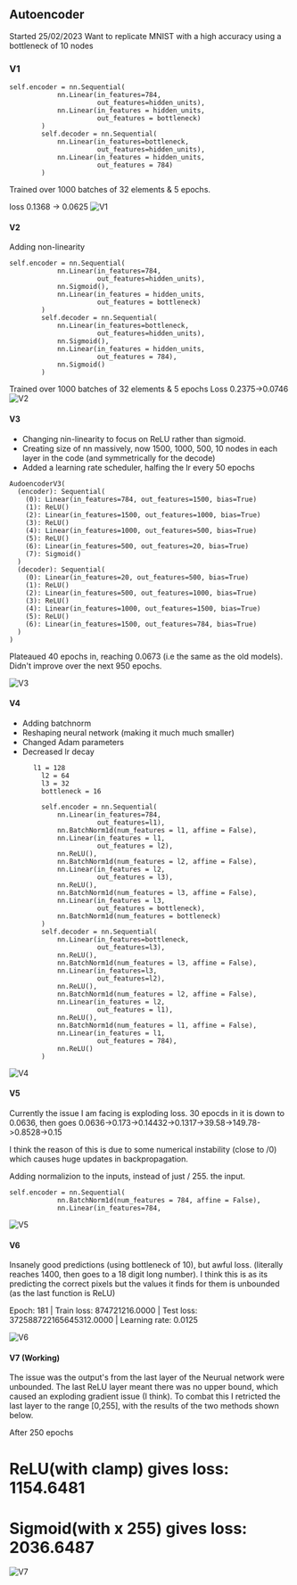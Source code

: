 
## Autoencoder
Started 25/02/2023
Want to replicate MNIST with a high accuracy using a bottleneck of 10 nodes

### V1
```
self.encoder = nn.Sequential(
            nn.Linear(in_features=784,
                      out_features=hidden_units),
            nn.Linear(in_features = hidden_units,
                      out_features = bottleneck)
        )
        self.decoder = nn.Sequential(
            nn.Linear(in_features=bottleneck,
                      out_features=hidden_units),
            nn.Linear(in_features = hidden_units,
                      out_features = 784)
        )
```
Trained over 1000 batches of 32 elements & 5 epochs.

loss 0.1368 -> 0.0625
![V1](/Images/autoencoderV1.png)

#### V2

Adding non-linearity 
```
self.encoder = nn.Sequential(
            nn.Linear(in_features=784,
                      out_features=hidden_units),
            nn.Sigmoid(),
            nn.Linear(in_features = hidden_units,
                      out_features = bottleneck)
        )
        self.decoder = nn.Sequential(
            nn.Linear(in_features=bottleneck,
                      out_features=hidden_units),
            nn.Sigmoid(),
            nn.Linear(in_features = hidden_units,
                      out_features = 784),
            nn.Sigmoid()
        )
```
Trained over 1000 batches of 32 elements & 5 epochs
Loss 0.2375->0.0746
![V2](/Images/autoencoderV2.png)

#### V3

- Changing nin-linearity to focus on ReLU rather than sigmoid.
- Creating size of nn massively, now 1500, 1000, 500, 10 nodes in each layer in the code (and symmetrically for the decode)
- Added a learning rate scheduler, halfing the lr every 50 epochs
```
AudoencoderV3(
  (encoder): Sequential(
    (0): Linear(in_features=784, out_features=1500, bias=True)
    (1): ReLU()
    (2): Linear(in_features=1500, out_features=1000, bias=True)
    (3): ReLU()
    (4): Linear(in_features=1000, out_features=500, bias=True)
    (5): ReLU()
    (6): Linear(in_features=500, out_features=20, bias=True)
    (7): Sigmoid()
  )
  (decoder): Sequential(
    (0): Linear(in_features=20, out_features=500, bias=True)
    (1): ReLU()
    (2): Linear(in_features=500, out_features=1000, bias=True)
    (3): ReLU()
    (4): Linear(in_features=1000, out_features=1500, bias=True)
    (5): ReLU()
    (6): Linear(in_features=1500, out_features=784, bias=True)
  )
)
```

Plateaued 40 epochs in, reaching 0.0673 (i.e the same as the old models).
Didn't improve over the next 950 epochs.

![V3](/Images/autoencoderV3.png)

#### V4

- Adding batchnorm
- Reshaping neural network (making it much much smaller)
- Changed Adam parameters
- Decreased lr decay

``` 
      l1 = 128
        l2 = 64
        l3 = 32
        bottleneck = 16
        
        self.encoder = nn.Sequential(
            nn.Linear(in_features=784,
                      out_features=l1),
            nn.BatchNorm1d(num_features = l1, affine = False),
            nn.Linear(in_features = l1,
                      out_features = l2),
            nn.ReLU(),
            nn.BatchNorm1d(num_features = l2, affine = False),
            nn.Linear(in_features = l2,
                      out_features = l3),
            nn.ReLU(),
            nn.BatchNorm1d(num_features = l3, affine = False),
            nn.Linear(in_features = l3,
                      out_features = bottleneck),
            nn.BatchNorm1d(num_features = bottleneck)
        )
        self.decoder = nn.Sequential(
            nn.Linear(in_features=bottleneck,
                      out_features=l3),
            nn.ReLU(),
            nn.BatchNorm1d(num_features = l3, affine = False),
            nn.Linear(in_features=l3,
                      out_features=l2),
            nn.ReLU(),
            nn.BatchNorm1d(num_features = l2, affine = False),
            nn.Linear(in_features = l2,
                      out_features = l1),
            nn.ReLU(),
            nn.BatchNorm1d(num_features = l1, affine = False),
            nn.Linear(in_features = l1,
                      out_features = 784),
            nn.ReLU()
        )
```

![V4](/Images/autoencoderV4.png)

#### V5

Currently the issue I am facing is exploding loss.
30 epocds in it is down to 0.0636, then goes
0.0636->0.173->0.14432->0.1317->39.58->149.78->0.8528->0.15

I think the reason of this is due to some numerical instability (close to /0) which causes huge updates in backpropagation.


Adding normalizion to the inputs, instead of just / 255. the input.
```
self.encoder = nn.Sequential(
            nn.BatchNorm1d(num_features = 784, affine = False),
            nn.Linear(in_features=784,
```

![V5](/Images/autoencoderV5.png)

#### V6

Insanely good predictions (using bottleneck of 10), but awful loss. (literally reaches 1400, then goes to a 18 digit long number). 
I think this is as its predicting the correct pixels but the values it finds for them is unbounded (as the last function is ReLU)

Epoch: 181 | Train loss: 874721216.0000 | Test loss: 372588722165645312.0000 | Learning rate: 0.0125

![V6](/Images/autoencoderV6.png)

#### V7 (Working)

The issue was the output's from the last layer of the Neurual network were unbounded. The last ReLU layer meant there was no upper bound, which caused an exploding gradient issue (I think).
To combat this I retricted the last layer to the range [0,255], with the results of the two methods shown below.

After 250 epochs
# ReLU(with clamp) gives loss: 1154.6481
# Sigmoid(with x 255) gives loss: 2036.6487

![V7](/Images/autoencoderV7.png)

